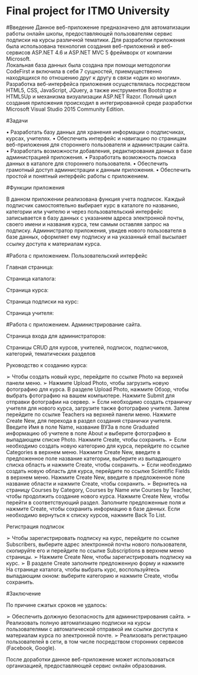 # Final project for ITMO University

#Введение
Данное веб-приложение предназначено для автоматизации работы онлайн школы, предоставляющей пользователям сервис подписки на курсы различной тематики. 
Для разработки приложения была использована технология создания веб-приложений и веб-сервисов ASP.NET 4.6 и ASP.NET MVC 5 фреймворк  от компании Microsoft.  
Локальная база данных была создана при помощи методологии CodeFirst и включила в себя 7 сущностей, приемущественно находящихся по отношению друг к другу в связи «один ко многим». 
Разработка веб-интерфейса приложения осуществлялась посредством HTML5, CSS, JavaScript, JQuery,  а также инструментов Bootstrap и HTML5Up и механизма визуализации ASP.NET Razor. 
Полный цикл создания приложения происходил в интегрированной среде разработки Microsoft Visual Studio 2015 Community Edition.


#Задачи

•	Разработать базу данных для хранения информации о подписчиках, курсах, учителях.
•	Обеспечить интерфейс и навигацию по страницам веб-приложения для стороннего пользователя и администрации сайта.
•	Разработать возможности добавления, редактирования данных в базе администрацией приложения.
•	Разработать возможность поиска данных в каталоге для стороннего пользователя.
•	Обеспечить грамотный доступ администрации к данным приложения.
•	Обеспечить простой и понятный интерфейс работы с приложением.


#Функции приложения

В данном приложении реализована функция учета подписок. Каждый подписчик самостоятельно выбирает курс в каталоге по названию, категории или учителю и через пользовательский интерфейс записывается в базу данных с указанием адреса электронной почты, своего имени и названия курса, тем самым оставляя запрос на подписку. Администратор приложения, увидев нового пользователя в базе данных, оформляет ему подписку и на указанный email высылает ссылку доступа к материалам курса.　


#Работа с приложением. Пользовательский интерфейс

Главная страница:

Страница каталога:

Страница курса:

Страница подписки на курс:

Страница учителя:

#Работа с приложением. Администрирование сайта.

Страница входа для администраторов:

Страницы CRUD для курсов, учителей, подписок, подписчиков, категорий, тематических разделов

Руководство к созданию курса:
	
➢	Чтобы создать новый курс, перейдите по ссылке Photo на верхней панели меню.
➢	Нажмите Upload Photo, чтобы загрузить новую фотографию для курса. В разделе Upload Photo, нажмите Обзор, чтобы выбрать фотографию на вашем компьютере. Нажмите Submit для отправки фотографии на сервер. 
➢	Если необходимо создать страничку учителя для нового курса, загрузите также фотографию учителя. Затем перейдите по ссылке Teachers на верхней панели меню. Нажмите Create New, для перехода в раздел создания странички учителя. Введите Имя в поле Name, название ВУЗа в поле Graduated информацию об учителе в поле About и выберите фотографию в выпадающем списке Photo. Нажмите Create, чтобы сохранить.
➢	Если необходимо создать новую категорию для курса, перейдите по ссылке Categories в верхнем меню. Нажмите Create New, введите в предложенное поле название категории, выберите из выпадающего списка область и нажмите Create, чтобы сохранить.
➢	Если необходимо создать новую область для курса, перейдите по ссылке Scientific Fields в верхнем меню. Нажмите Create New, введите в предложенное поле название области и нажмите Create, чтобы сохранить.
➢	Вернитесь на страницу Courses by Category, Courses by Name или Courses by Teacher, чтобы продолжить создание нового курса. Нажмите Create New, чтобы перейти в соответствующий раздел. Заполните предложенные поля и нажмите Create, чтобы сохранить информацию в базе данных. Если необходимо вернуться к списку курсов, нажмите Back To List.


Регистрация подписок

➢	Чтобы зарегистрировать подписку на курс, перейдите по ссылке Subscribers, выберите адрес электронной почты нового пользователя, скопируйте его и перейдите по ссылке Subscriptions в верхнем меню страницы. 
➢	Нажмите Create New, чтобы зарегистрировать подписку на курс. 
➢	В разделе Create заполните предложенную форму и нажмите На странице каталога, чтобы выбрать курс, воспользуйтесь выпадающим окном: выберите категорию и нажмите  Create, чтобы сохранить.


#Заключение

По причине сжатых сроков не удалось:
	
➢	Обеспечить должную безопасность для администрирования сайта.
➢	Реализовать полную автоматизацию подписки на курсы пользователями с автоматической отправкой им ссылки доступа к материалам курса по электронной почте.
➢	 Реализовать регистрацию пользователей в сети, в том числе посредством сторонних сервисов (Facebook, Google).

После доработки данное веб-приложение может использоваться организацией, предоставляющей сервис онлайн образования.
